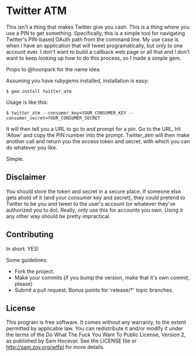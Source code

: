 # Twitter ATM

This isn't a thing that makes Twitter give you cash. This is a thing where you
use a PIN to get something. Specifically, this is a simple tool for navigating
Twitter's PIN-based OAuth path from the command line. My use case is when I have
an application that will tweet programatically, but only to one account ever. I
don't want to build a callback web page or all that and I don't want to keep
looking up how to do this process, so I made a simple gem.

Props to @hoonpark for the name idea.

Assuming you have rubygems installed, installation is easy:

    $ gem install twitter_atm

Usage is like this:

    $ twitter_atm --consumer_key=YOUR_CONSUMER_KEY --consumer_secret=YOUR_CONSUMER_SECRET

It will then tell you a URL to go to and prompt for a pin. Go to the URL, hit
'Allow' and copy the PIN number into the prompt. Twitter_atm will then make
another call and return you the access token and secret, with which you can do
whatever you like.

Simple.

## Disclaimer

You should store the token and secret in a secure place. If someone else gets
ahold of it (and your consumer key and secret), they could pretend to Twitter to
be you and tweet to the user's account (or whatever they've authorized you to
do). Really, only use this for accounts you own. Using it any other way should
be pretty impractical.

## Contributing

In short: YES!

Some guidelines:
  * Fork the project.
  * Make your commits (if you bump the version, make that it's own commit, please)
  * Submit a pull request. Bonus points for 'release/*' topic branches.

## License

This program is free software. It comes without any warranty, to the extent
permitted by applicable law. You can redistribute it and/or modify it under the
terms of the Do What The Fuck You Want To Public License, Version 2, as
published by Sam Hocevar. See the LICENSE file or http://sam.zoy.org/wtfpl for
more details.
